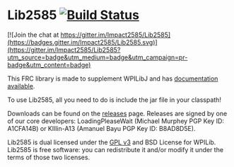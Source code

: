 Lib2585 [![Build Status](https://travis-ci.org/Impact2585/Lib2585.svg?branch=master)](https://travis-ci.org/Impact2585/Lib2585)
=======

[![Join the chat at https://gitter.im/Impact2585/Lib2585](https://badges.gitter.im/Impact2585/Lib2585.svg)](https://gitter.im/Impact2585/Lib2585?utm_source=badge&utm_medium=badge&utm_campaign=pr-badge&utm_content=badge)

This FRC library is made to supplement WPILibJ and has [documentation available](https://impact2585.github.io/Lib2585).

To use Lib2585, all you need to do is include the jar file in your classpath!

Downloads can be found on the [releases](https://github.com/2585Robophiles/Lib2585/releases) page. Releases are signed by one of our core developers: LoadingPleaseWait (Michael Murphey PGP Key ID: A1CFA14B) or KIllin-A13 (Amanuel Bayu PGP Key ID: B8AD8D5E).

Lib2585 is dual licensed under the [GPL v3](http://www.gnu.org/licenses) and BSD License for WPILib.
Lib2585 is free software: you can redistribute it and/or modify it under the terms of those two licenses.
